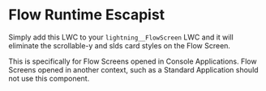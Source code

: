 # Flow Runtime Escapist

Simply add this LWC to your `lightning__FlowScreen` LWC and it will eliminate the scrollable-y and slds card styles on the Flow Screen.

This is specifically for Flow Screens opened in Console Applications. Flow Screens opened in another context, such as a Standard Application should not use this component.